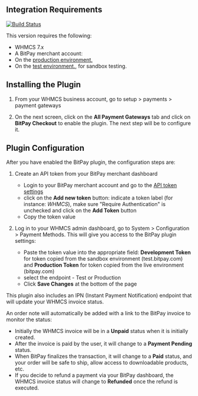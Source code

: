 ## Integration Requirements


[![Build Status](https://travis-ci.org/bitpay/whmcs-plugin.svg?branch=master)](https://travis-ci.org/bitpay/bitpay-checkout-for-woocommerce)


This version requires the following:

* WHMCS 7.x
* A BitPay merchant account: 
 * On the [production environment.](https://bitpay.com/dashboard/signup)
 * On the [test environment.](https://test.bitpay.com/dashboard/signup), for sandbox testing.

## Installing the Plugin


1. From your WHMCS business account, go to setup > payments > payment gateways

2. On the next screen, click on the **All Payment Gateways** tab and click on **BitPay Checkout** to enable the plugin. The next step will be to configure it.


## Plugin Configuration

After you have enabled the BitPay plugin, the configuration steps are:

1. Create an API token from your BitPay merchant dashboard
	* Login to your BitPay merchant account and go to the [API token settings](/dashboard/merchant/api-tokens)
	* click on the **Add new token** button: indicate a token label (for instance: *WHMCS*), make sure "Require Authentication" is unchecked and click on the **Add Token** button
	* Copy the token value

2. Log in to your WHMCS admin dashboard, go to System > Configuration > Payment Methods. This will give you access to the BitPay plugin settings:
	* Paste the token value into the appropriate field: **Development Token** for token copied from the sandbox environment (test.bitpay.com) and **Production Token** for token copied from the live environment (bitpay.com)
	* select the endpoint - Test or Production
	* Click **Save Changes** at the bottom of the page

This plugin also includes an IPN (Instant Payment Notification) endpoint that will update your WHMCS invoice status.

An order note will automatically be added with a link to the BitPay invoice to monitor the status:

 * Initially the WHMCS invoice will be in a **Unpaid** status when it is initially created.
 * After the invoice is paid by the user, it will change to a **Payment Pending** status. 
 * When BitPay finalizes the transaction, it will change to a **Paid** status, and your order will be safe to ship, allow access to downloadable products, etc.
 * If you decide to refund a payment via your BitPay dashboard, the WHMCS invoice status will change to **Refunded** once the refund is executed.


